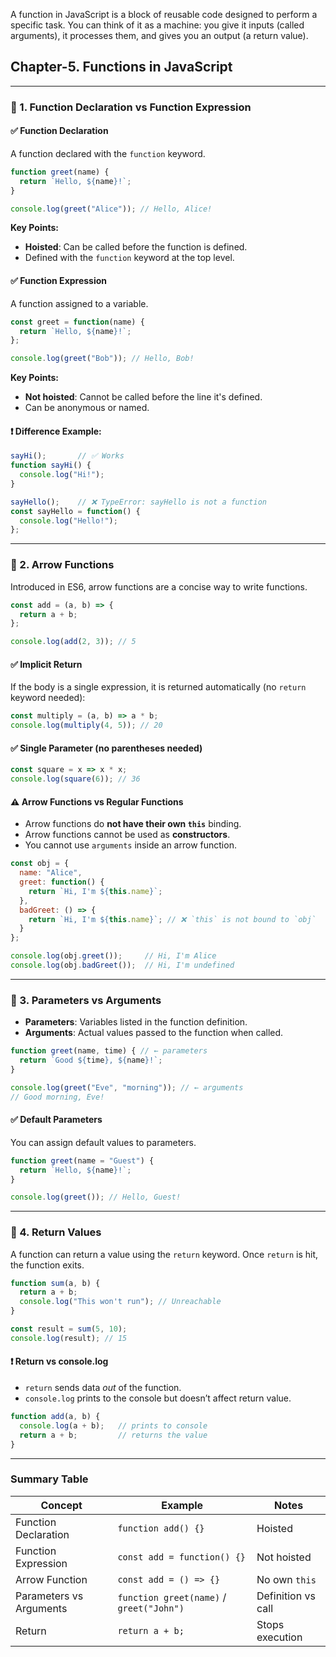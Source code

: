 A function in JavaScript is a block of reusable code designed to perform a specific task. You can think of it as a machine: you give it inputs (called arguments), it processes them, and gives you an output (a return value).

## Chapter-5. **Functions in JavaScript**

---

### 🔹 1. Function Declaration vs Function Expression

#### ✅ **Function Declaration**

A function declared with the `function` keyword.

```js
function greet(name) {
  return `Hello, ${name}!`;
}

console.log(greet("Alice")); // Hello, Alice!
```

**Key Points:**

* **Hoisted**: Can be called before the function is defined.
* Defined with the `function` keyword at the top level.

#### ✅ **Function Expression**

A function assigned to a variable.

```js
const greet = function(name) {
  return `Hello, ${name}!`;
};

console.log(greet("Bob")); // Hello, Bob!
```

**Key Points:**

* **Not hoisted**: Cannot be called before the line it's defined.
* Can be anonymous or named.

#### ❗ Difference Example:

```js
sayHi();       // ✅ Works
function sayHi() {
  console.log("Hi!");
}

sayHello();    // ❌ TypeError: sayHello is not a function
const sayHello = function() {
  console.log("Hello!");
};
```

---

### 🔹 2. Arrow Functions

Introduced in ES6, arrow functions are a concise way to write functions.

```js
const add = (a, b) => {
  return a + b;
};

console.log(add(2, 3)); // 5
```

#### ✅ **Implicit Return**

If the body is a single expression, it is returned automatically (no `return` keyword needed):

```js
const multiply = (a, b) => a * b;
console.log(multiply(4, 5)); // 20
```

#### ✅ **Single Parameter (no parentheses needed)**

```js
const square = x => x * x;
console.log(square(6)); // 36
```

#### ⚠️ **Arrow Functions vs Regular Functions**

* Arrow functions do **not have their own `this`** binding.
* Arrow functions cannot be used as **constructors**.
* You cannot use `arguments` inside an arrow function.

```js
const obj = {
  name: "Alice",
  greet: function() {
    return `Hi, I'm ${this.name}`;
  },
  badGreet: () => {
    return `Hi, I'm ${this.name}`; // ❌ `this` is not bound to `obj`
  }
};

console.log(obj.greet());     // Hi, I'm Alice
console.log(obj.badGreet());  // Hi, I'm undefined
```

---

### 🔹 3. Parameters vs Arguments

* **Parameters**: Variables listed in the function definition.
* **Arguments**: Actual values passed to the function when called.

```js
function greet(name, time) { // ← parameters
  return `Good ${time}, ${name}!`;
}

console.log(greet("Eve", "morning")); // ← arguments
// Good morning, Eve!
```

#### ✅ Default Parameters

You can assign default values to parameters.

```js
function greet(name = "Guest") {
  return `Hello, ${name}!`;
}

console.log(greet()); // Hello, Guest!
```

---

### 🔹 4. Return Values

A function can return a value using the `return` keyword. Once `return` is hit, the function exits.

```js
function sum(a, b) {
  return a + b;
  console.log("This won't run"); // Unreachable
}

const result = sum(5, 10);
console.log(result); // 15
```

#### ❗ Return vs console.log

* `return` sends data *out* of the function.
* `console.log` prints to the console but doesn’t affect return value.

```js
function add(a, b) {
  console.log(a + b);   // prints to console
  return a + b;         // returns the value
}
```

---

### Summary Table

| Concept                 | Example                                  | Notes              |
| ----------------------- | ---------------------------------------- | ------------------ |
| Function Declaration    | `function add() {}`                      | Hoisted            |
| Function Expression     | `const add = function() {}`              | Not hoisted        |
| Arrow Function          | `const add = () => {}`                   | No own `this`      |
| Parameters vs Arguments | `function greet(name)` / `greet("John")` | Definition vs call |
| Return                  | `return a + b;`                          | Stops execution    |

